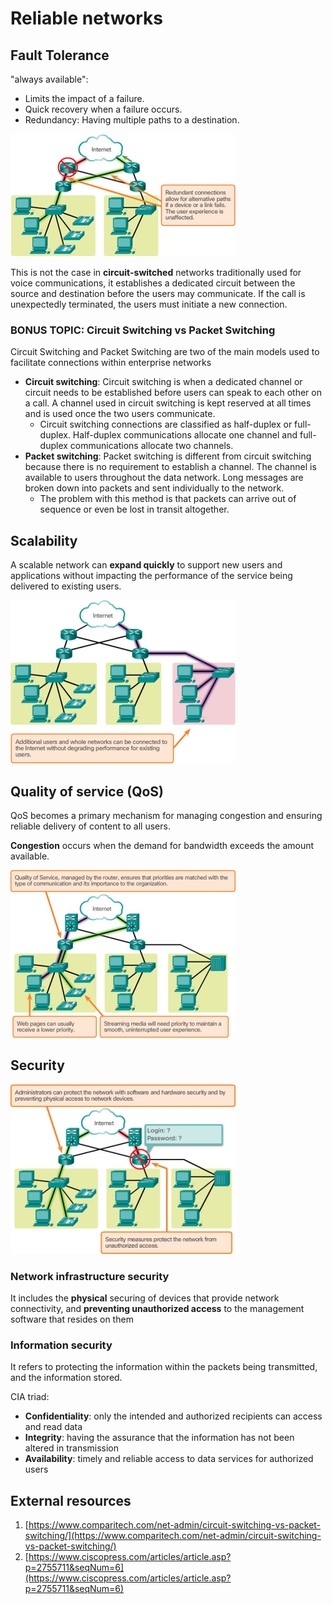 # Reliable networks

## Fault Tolerance

"always available": 
- Limits the impact of a failure.
- Quick recovery when a failure occurs.
- Redundancy: Having multiple paths to a destination.

![fault_tolerance.jpg](../img/fault_tolerance.jpg)

This is not the case in **circuit-switched** networks traditionally used for voice communications, it establishes a dedicated circuit between the source and destination before the users may communicate. If the call is unexpectedly terminated, the users must initiate a new connection.


### BONUS TOPIC: Circuit Switching vs Packet Switching

Circuit Switching and Packet Switching are two of the main models used to facilitate connections within enterprise networks

- **Circuit switching**: Circuit switching is when a dedicated channel or circuit needs to be established before users can speak to each other on a call. A channel used in circuit switching is kept reserved at all times and is used once the two users communicate.
    - Circuit switching connections are classified as half-duplex or full-duplex. Half-duplex communications allocate one channel and full-duplex communications allocate two channels.
- **Packet switching**: Packet switching is different from circuit switching because there is no requirement to establish a channel. The channel is available to users throughout the data network. Long messages are broken down into packets and sent individually to the network.
    - The problem with this method is that packets can arrive out of sequence or even be lost in transit altogether.

## Scalability

A scalable network can **expand quickly** to support new users and applications without impacting the performance of the service being delivered to existing users.

![scalability.jpg](../img/scalability.jpg)

## Quality of service (QoS)

QoS becomes a primary mechanism for managing congestion and ensuring reliable delivery of content to all users.

**Congestion** occurs when the demand for bandwidth exceeds the amount available.

![qos.jpg](../img/qos.jpg)

## Security

![router_security.jpg](../img/router_security.jpg)

### Network infrastructure security

It includes the **physical** securing of devices that provide network connectivity, and **preventing unauthorized access** to the management software that resides on them

### Information security

It refers to protecting the information within the packets being transmitted, and the information stored.

CIA triad:

- **Confidentiality**: only the intended and authorized recipients can access and read data
- **Integrity**: having the assurance that the information has not been altered in transmission
- **Availability**: timely and reliable access to data services for authorized users

## External resources

1. [https://www.comparitech.com/net-admin/circuit-switching-vs-packet-switching/](https://www.comparitech.com/net-admin/circuit-switching-vs-packet-switching/)
2. [https://www.ciscopress.com/articles/article.asp?p=2755711&seqNum=6](https://www.ciscopress.com/articles/article.asp?p=2755711&seqNum=6)